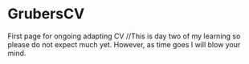 # GrubersCV
First page for ongoing adapting CV
//This is day two of my learning so please do not expect much yet. However, as time goes I will blow your mind.
